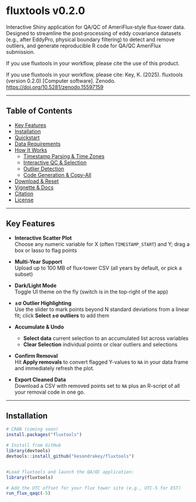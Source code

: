 # fluxtools v0.2.0

Interactive Shiny application for QA/QC of AmeriFlux‐style flux‐tower data.  
Designed to streamline the post‐processing of eddy covariance datasets (e.g., after EddyPro, physical boundary filtering) to detect and remove outliers, and generate reproducible R code for QA/QC AmeriFlux submission.

If you use fluxtools in your workflow, please cite the use of this product. 

If you use fluxtools in your workflow, please cite:
Key, K. (2025). fluxtools (version 0.2.0) [Computer software]. Zenodo. https://doi.org/10.5281/zenodo.15597159

---

## Table of Contents

- [Key Features](#key-features)  
- [Installation](#installation)  
- [Quickstart](#quickstart)  
- [Data Requirements](#data-requirements)  
- [How It Works](#how-it-works)  
  - [Timestamp Parsing & Time Zones](#timestamp-parsing--time-zones)  
  - [Interactive QC & Selection](#interactive-qc--selection)  
  - [Outlier Detection](#outlier-detection)  
  - [Code Generation & Copy-All](#code-generation--copy-all)  
- [Download & Reset](#download--reset)  
- [Vignette & Docs](#vignette--docs)  
- [Citation](#citation)  
- [License](#license)  

---

## Key Features

- **Interactive Scatter Plot**  
  Choose any numeric variable for X (often `TIMESTAMP_START`) and Y; drag a box or lasso to flag points

- **Multi-Year Support**  
  Upload up to 100 MB of flux‐tower CSV (all years by default, or pick a subset)

- **Dark/Light Mode**  
  Toggle UI theme on the fly (switch is in the top-right of the app)

- **±σ Outlier Highlighting**  
  Use the slider to mark points beyond N standard deviations from a linear fit; click **Select ±σ outliers** to add them

- **Accumulate & Undo**  
  - **Select data** current selection to an accumulated list across variables
  - **Clear Selection** individual points or clear outliers and selections

- **Confirm Removal**  
  Hit **Apply removals** to convert flagged Y-values to `NA` in your data frame and immediately refresh the plot.

- **Export Cleaned Data**  
  Download a CSV with removed points set to `NA` plus an R-script of all your removal code in one go.

---

## Installation

```r
# CRAN (coming soon)
install.packages("fluxtools")

# Install from GitHub
library(devtools) 
devtools::install_github("kesondrakey/fluxtools")


#Load fluxtools and launch the QA/QC application:
library(fluxtools)

# Add the UTC offset for your flux tower site (e.g., UTC-5 for EST)
run_flux_qaqc(-5)
